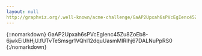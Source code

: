 ```yaml
---
layout: null
http://graphviz.org/.well-known/acme-challenge/GaAP2Upxah6sPVcEgIenc45Zu8ZoEb8-6jwkEiUhHjU/
---
```

{::nomarkdown}
GaAP2Upxah6sPVcEgIenc45Zu8ZoEb8-6jwkEiUhHjU.fUTvTeSmsgr1VQhI12dquUasmMlRIhj67DALNuPpRS0
{:/nomarkdown}
